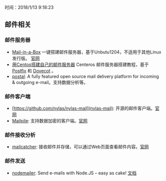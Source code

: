 时间：2018/1/13 9:18:23   


## 邮件相关  

### 邮件服务器
     
* [Mail-in-a-Box](https://github.com/mail-in-a-box/mailinabox) 一键搭建邮件服务器，基于Unbutu1204，不适用于其他Linux发行版。 [官网](https://mailinabox.email/)  
* [用Centos搭建自己的邮件服务器](https://bfchengnuo.com/2017/03/21/%E7%94%A8Centos%E6%90%AD%E5%BB%BA%E8%87%AA%E5%B7%B1%E7%9A%84%E9%82%AE%E4%BB%B6%E7%B3%BB%E7%BB%9F/)  Centeros 邮件服务器搭建教程，基于 [Postfix](http://www.postfix.org/start.html) 和 [Dovecot](https://www.dovecot.org/) 。
* [postal](https://github.com/atech/postal):  A fully featured open source mail delivery platform for incoming & outgoing e-mail。支持数据分析等。

### 邮件客户端

* [https://github.com/nylas/nylas-mail](nylas-mail): 开源的邮件客户端。[官网](https://www.nylas.com/nylas-mail/)
* [Mailpile](https://github.com/mailpile/Mailpile): 支持数据加密的客户端。[官网](https://www.mailpile.is/)

### 邮件接收分析  

* [mailcatcher](https://github.com/sj26/mailcatcher): 接收邮件并存储，可以通过Web页面查看邮件内容。[官网](https://mailcatcher.me/)

### 邮件发送  

* [nodemailer](https://github.com/nodemailer/nodemailer): Send e-mails with Node.JS – easy as cake! [文档](https://nodemailer.com/about/)